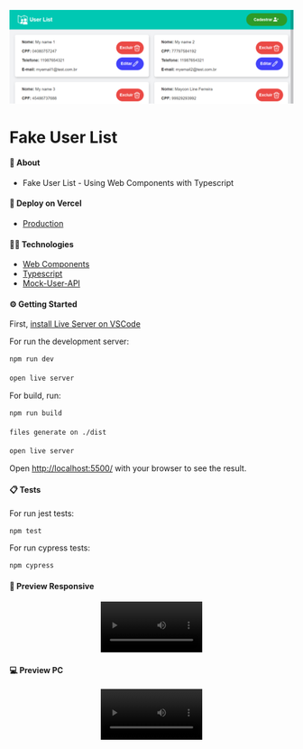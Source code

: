<p align="center">
   <img src=".github/assets/home.png" alt="fake-user-list"/>
</p>

# Fake User List

#### 📌 About

- Fake User List - Using Web Components with Typescript

#### 🛒 Deploy on Vercel

- [Production](https://fake-user-list.vercel.app/)

#### 🧑‍💻 Technologies

- [Web Components](https://developer.mozilla.org/pt-BR/docs/Web/Web_Components)
- [Typescript](https://www.typescriptlang.org/docs/)
- [Mock-User-API](https://private-847f5-ivangenesis.apiary-mock.com/users)
<!-- - [Jest](https://jestjs.io/docs/en/getting-started)
- [Cypress](https://docs.cypress.io/guides/overview/why-cypress) -->

#### ⚙️ Getting Started

First, [install Live Server on VSCode](https://marketplace.visualstudio.com/items?itemName=ritwickdey.LiveServer)

For run the development server:

```bash
npm run dev

open live server
```

For build, run:

```bash
npm run build

files generate on ./dist

open live server
```

Open [http://localhost:5500/](http://localhost:5500/) with your browser to see the result.

#### 📋 Tests

For run jest tests:

```bash
npm test
```

For run cypress tests:

```bash
npm cypress
```

#### 📱 Preview Responsive

<p align="center">
<video src='https://user-images.githubusercontent.com/38052474/152664560-d8f47d64-7443-4949-b23c-462e3f86d0a7.mp4' width=180/> 
</p>


#### 💻 Preview PC

<p align="center">
<video src='https://user-images.githubusercontent.com/38052474/152664563-41624724-e3f2-4d72-8178-334dc2236d42.mp4' width=180/>
</p>
